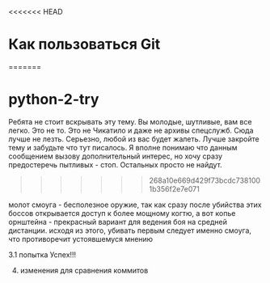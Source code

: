 <<<<<<< HEAD
# Как пользоваться Git
=======
# python-2-try

Ребята не стоит вскрывать эту тему. Вы молодые, шутливые, вам все легко. Это не то. Это не Чикатило и даже не архивы спецслужб. Сюда лучше не лезть. Серьезно, любой из вас будет жалеть. Лучше закройте тему и забудьте что тут писалось. Я вполне понимаю что данным сообщением вызову дополнительный интерес, но хочу сразу предостеречь пытливых - стоп. Остальных просто не найдут.
>>>>>>> 268a10e669d429f73bcdc7381001b356f2e7e071

молот смоуга - бесполезное оружие, так как сразу после убийства этих боссов открывается доступ к более мощному когтю, а вот копье орнштейна - прекрасный вариант для ведения боя на средней дистанции. исходя из этого, убивать первым следует именно смоуга, что противоречит устоявшемуся мнению

3.1 попытка
Успех!!!

4. изменения для сравнения коммитов


